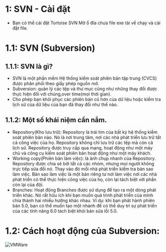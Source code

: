 # 1: SVN - Cài đặt
- Bạn có thể cài đặt Tortoise SVN
  Mở ổ đĩa chưa file exe tài về chạy và cài đặt file.
# 1.1: SVN (Subversion)
## 1.1.1: SVN là gì?
  - SVN là một phần mềm Hệ thống kiểm soát phiên bản tập trung (CVCS) được phân phối theo giấy phép nguồn mở.
  - Subversion:  quản lý các tệp và thư mục cũng như những thay đổi được thực hiện đối với chúng,over time(mọi thời gian).
  - Cho phép bạn khôi phục các phiên bản cũ hơn của dữ liệu hoặc kiểm tra lịch sử của dữ liệu của bạn đã thay đổi như thế nào.
## 1.1.2: Một số khái niệm cần nắm.
  - Repository(Kho lưu trữ): Repository là trái tim của bất kỳ hệ thống kiểm soát phiên bản nào. Nó là nơi trung tâm, nơi các nhà phát triển lưu trữ tất cả công việc của họ. Repository không chỉ lưu trữ các tệp mà còn cả lịch sử. Repository được truy cập qua mạng, hoạt động như một máy chủ và công cụ kiểm soát phiên bản hoạt động như một máy khách.
  - Working copy(Phiên bản làm việc): là ảnh chụp nhanh của Repository. Repository được chia sẻ bởi tất cả các nhóm, nhưng mọi người không trực tiếp sửa đổi nó. Thay vào đó mỗi nhà phát triển kiểm tra bản sao làm việc. Bản sao làm việc là một bản riêng tư nơi làm việc nơi các nhà phát triển có thể thực hiện công việc của họ, còn lại tách biệt với phần còn lại của đội.
  - Branches: Hoạt động Branches được sử dụng để tạo ra một dòng phát triển khác. Nó rất hữu ích khi bạn muốn quá trình phát triển của mình chia thành hai nhiều hướng khác nhau. Ví dụ: khi bạn phát hành phiên bản 5.0, bạn có thể muốn tạo một nhánh để có thể duy trì sự phát triển của các tính năng 6.0 tách biệt khỏi bản sửa lỗi 5.0.
# 1.2: Cách hoạt động của Subversion:
![VMWare](vmware.png)
